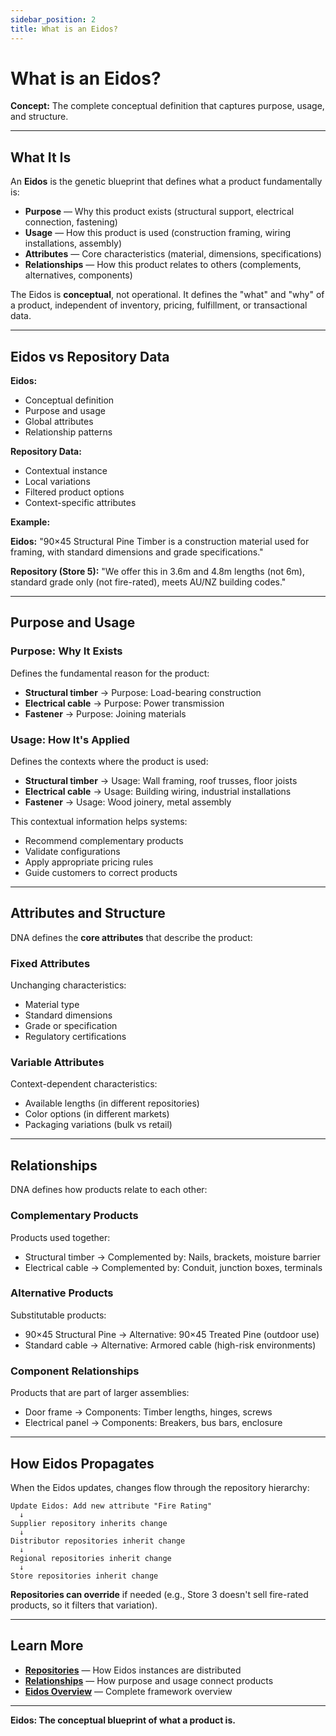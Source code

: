 ```yaml
---
sidebar_position: 2
title: What is an Eidos?
---
```


# What is an Eidos?
**Concept:** The complete conceptual definition that captures purpose, usage, and structure.

---

## What It Is

An **Eidos** is the genetic blueprint that defines what a product fundamentally is:

- **Purpose** — Why this product exists (structural support, electrical connection, fastening)
- **Usage** — How this product is used (construction framing, wiring installations, assembly)
- **Attributes** — Core characteristics (material, dimensions, specifications)
- **Relationships** — How this product relates to others (complements, alternatives, components)

The Eidos is **conceptual**, not operational. It defines the "what" and "why" of a product, independent of inventory, pricing, fulfillment, or transactional data.

---

## Eidos vs Repository Data

**Eidos:**
- Conceptual definition
- Purpose and usage
- Global attributes
- Relationship patterns

**Repository Data:**
- Contextual instance
- Local variations
- Filtered product options
- Context-specific attributes

**Example:**

**Eidos:** "90×45 Structural Pine Timber is a construction material used for framing, with standard dimensions and grade specifications."

**Repository (Store 5):** "We offer this in 3.6m and 4.8m lengths (not 6m), standard grade only (not fire-rated), meets AU/NZ building codes."

---

## Purpose and Usage

### Purpose: Why It Exists

Defines the fundamental reason for the product:
- **Structural timber** → Purpose: Load-bearing construction
- **Electrical cable** → Purpose: Power transmission
- **Fastener** → Purpose: Joining materials

### Usage: How It's Applied

Defines the contexts where the product is used:
- **Structural timber** → Usage: Wall framing, roof trusses, floor joists
- **Electrical cable** → Usage: Building wiring, industrial installations
- **Fastener** → Usage: Wood joinery, metal assembly

This contextual information helps systems:
- Recommend complementary products
- Validate configurations
- Apply appropriate pricing rules
- Guide customers to correct products

---

## Attributes and Structure

DNA defines the **core attributes** that describe the product:

### Fixed Attributes
Unchanging characteristics:
- Material type
- Standard dimensions
- Grade or specification
- Regulatory certifications

### Variable Attributes
Context-dependent characteristics:
- Available lengths (in different repositories)
- Color options (in different markets)
- Packaging variations (bulk vs retail)

---

## Relationships

DNA defines how products relate to each other:

### Complementary Products
Products used together:
- Structural timber → Complemented by: Nails, brackets, moisture barrier
- Electrical cable → Complemented by: Conduit, junction boxes, terminals

### Alternative Products
Substitutable products:
- 90×45 Structural Pine → Alternative: 90×45 Treated Pine (outdoor use)
- Standard cable → Alternative: Armored cable (high-risk environments)

### Component Relationships
Products that are part of larger assemblies:
- Door frame → Components: Timber lengths, hinges, screws
- Electrical panel → Components: Breakers, bus bars, enclosure

---

## How Eidos Propagates

When the Eidos updates, changes flow through the repository hierarchy:

```
Update Eidos: Add new attribute "Fire Rating"
  ↓
Supplier repository inherits change
  ↓
Distributor repositories inherit change
  ↓
Regional repositories inherit change
  ↓
Store repositories inherit change
```

**Repositories can override** if needed (e.g., Store 3 doesn't sell fire-rated products, so it filters that variation).

---

## Learn More

- **[Repositories](/eidos/repositories)** — How Eidos instances are distributed
- **[Relationships](/eidos/relationships)** — How purpose and usage connect products
- **[Eidos Overview](/eidos)** — Complete framework overview

---

**Eidos: The conceptual blueprint of what a product is.**
